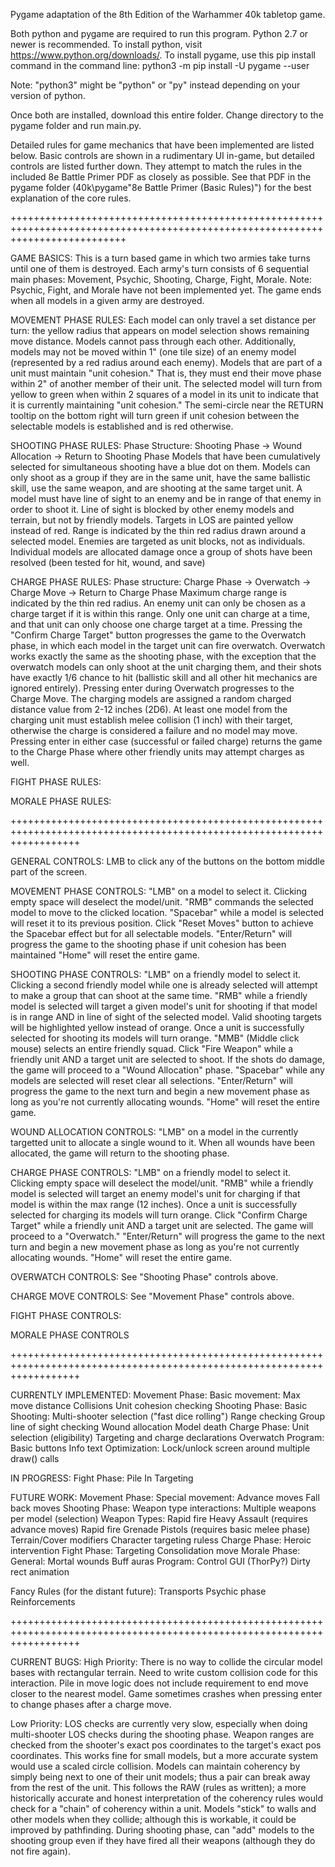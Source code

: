 Pygame adaptation of the 8th Edition of the Warhammer 40k tabletop game.

Both python and pygame are required to run this program. Python 2.7 or newer is recommended.
To install python, visit https://www.python.org/downloads/.
To install pygame, use this pip install command in the command line:
python3 -m pip install -U pygame --user

Note: "python3" might be "python" or "py" instead depending on your version of python.

Once both are installed, download this entire folder.
Change directory to the pygame folder and run main.py.

Detailed rules for game mechanics that have been implemented are listed below.
Basic controls are shown in a rudimentary UI in-game, but detailed controls are listed further down.
They attempt to match the rules in the included 8e Battle Primer PDF as closely as possible.
See that PDF in the pygame folder (40k\pygame\"8e Battle Primer (Basic Rules)") for the best explanation of the core rules.

++++++++++++++++++++++++++++++++++++++++++++++++++++++++++++++++++++++++++++++++++++++++++++++++++++++++++++++++++++++++++++++++

GAME BASICS:
This is a turn based game in which two armies take turns until one of them is destroyed.
Each army's turn consists of 6 sequential main phases: Movement, Psychic, Shooting, Charge, Fight, Morale.
	Note: Psychic, Fight, and Morale have not been implemented yet.
The game ends when all models in a given army are destroyed.

MOVEMENT PHASE RULES:
Each model can only travel a set distance per turn: the yellow radius that appears on model selection shows remaining move distance.
Models cannot pass through each other.
Additionally, models may not be moved within 1" (one tile size) of an enemy model (represented by a red radius around each enemy).
Models that are part of a unit must maintain "unit cohesion." That is, they must end their move phase within 2" of another member of their unit.
The selected model will turn from yellow to green when within 2 squares of a model in its unit to indicate that it is currently maintaining "unit cohesion."
The semi-circle near the RETURN tooltip on the bottom right will turn green if unit cohesion between the selectable models is established and is red otherwise.

SHOOTING PHASE RULES:
Phase Structure: Shooting Phase -> Wound Allocation -> Return to Shooting Phase
Models that have been cumulatively selected for simultaneous shooting have a blue dot on them.
Models can only shoot as a group if they are in the same unit, have the same ballistic skill, use the same weapon, and are shooting at the same target unit.
A model must have line of sight to an enemy and be in range of that enemy in order to shoot it. 
Line of sight is blocked by other enemy models and terrain, but not by friendly models.
Targets in LOS are painted yellow instead of red.
Range is indicated by the thin red radius drawn around a selected model.
Enemies are targeted as unit blocks, not as individuals. 
Individual models are allocated damage once a group of shots have been resolved (been tested for hit, wound, and save)

CHARGE PHASE RULES:
Phase structure: Charge Phase -> Overwatch -> Charge Move -> Return to Charge Phase
Maximum charge range is indicated by the thin red radius. An enemy unit can only be chosen as a charge target if it is within this range.
Only one unit can charge at a time, and that unit can only choose one charge target at a time. 
Pressing the "Confirm Charge Target" button progresses the game to the Overwatch phase, in which each model in the target unit can fire overwatch.
Overwatch works exactly the same as the shooting phase, with the exception that the overwatch models can only shoot at the unit charging them, and their shots have exactly 1/6 chance to hit (ballistic skill and all other hit mechanics are ignored entirely).
Pressing enter during Overwatch progresses to the Charge Move. The charging models are assigned a random charged distance value from 2-12 inches (2D6).
At least one model from the charging unit must establish melee collision (1 inch) with their target, otherwise the charge is considered a failure and no model may move.
Pressing enter in either case (successful or failed charge) returns the game to the Charge Phase where other friendly units may attempt charges as well.

FIGHT PHASE RULES:

MORALE PHASE RULES:

++++++++++++++++++++++++++++++++++++++++++++++++++++++++++++++++++++++++++++++++++++++++++++++++++++++++++++++++++++++++

GENERAL CONTROLS:
LMB to click any of the buttons on the bottom middle part of the screen.

MOVEMENT PHASE CONTROLS:
"LMB" on a model to select it. 
	Clicking empty space will deselect the model/unit.
"RMB" commands the selected model to move to the clicked location.
"Spacebar" while a model is selected will reset it to its previous position.
Click "Reset Moves" button to achieve the Spacebar effect but for all selectable models.
"Enter/Return" will progress the game to the shooting phase if unit cohesion has been maintained
"Home" will reset the entire game.

SHOOTING PHASE CONTROLS:
"LMB" on a friendly model to select it. 
	Clicking a second friendly model while one is already selected will attempt to make a group that can shoot at the same time.
"RMB" while a friendly model is selected will target a given model's unit for shooting if that model is in range AND in line of sight of the selected model.
	Valid shooting targets will be highlighted yellow instead of orange.
	Once a unit is successfully selected for shooting its models will turn orange.
"MMB" (Middle click mouse) selects an entire friendly squad.
Click "Fire Weapon" while a friendly unit AND a target unit are selected to shoot. If the shots do damage, the game will proceed to a "Wound Allocation" phase.
"Spacebar" while any models are selected will reset clear all selections.
"Enter/Return" will progress the game to the next turn and begin a new movement phase as long as you're not currently allocating wounds.
"Home" will reset the entire game.

WOUND ALLOCATION CONTROLS:
"LMB" on a model in the currently targetted unit to allocate a single wound to it.
	When all wounds have been allocated, the game will return to the shooting phase.

CHARGE PHASE CONTROLS:
"LMB" on a friendly model to select it.
	Clicking empty space will deselect the model/unit.
"RMB" while a friendly model is selected will target an enemy model's unit for charging if that model is within the max range (12 inches).
	Once a unit is successfully selected for charging its models will turn orange.
Click "Confirm Charge Target" while a friendly unit AND a target unit are selected. The game will proceed to a "Overwatch."
"Enter/Return" will progress the game to the next turn and begin a new movement phase as long as you're not currently allocating wounds.
"Home" will reset the entire game.

OVERWATCH CONTROLS:
See "Shooting Phase" controls above.

CHARGE MOVE CONTROLS:
See "Movement Phase" controls above.

FIGHT PHASE CONTROLS:

MORALE PHASE CONTROLS

++++++++++++++++++++++++++++++++++++++++++++++++++++++++++++++++++++++++++++++++++++++++++++++++++++++++++++++++++++++++

CURRENTLY IMPLEMENTED:
Movement Phase:
	Basic movement:
		Max move distance
		Collisions
		Unit cohesion checking
Shooting Phase:
	Basic Shooting:
		Multi-shooter selection ("fast dice rolling")
		Range checking
		Group line of sight checking
		Wound allocation
		Model death
Charge Phase:
	Unit selection (eligibility)
	Targeting and charge declarations
	Overwatch
Program:
	Basic buttons
	Info text
Optimization:
	Lock/unlock screen around multiple draw() calls

IN PROGRESS:
Fight Phase:
	Pile In
	Targeting

FUTURE WORK:
Movement Phase:
	Special movement:
		Advance moves
		Fall back moves
Shooting Phase:
	Weapon type interactions:
		Multiple weapons per model (selection)
		Weapon Types:
			Rapid fire
			Heavy
			Assault (requires advance moves)
			Rapid fire
			Grenade
			Pistols (requires basic melee phase)
	Terrain/Cover modifiers
	Character targeting ruless
Charge Phase:
	Heroic intervention
Fight Phase:
	Targeting
	Consolidation move
Morale Phase:
General:
	Mortal wounds
	Buff auras
Program:
	Control GUI (ThorPy?)
	Dirty rect animation

Fancy Rules (for the distant future):
	Transports
	Psychic phase
	Reinforcements

++++++++++++++++++++++++++++++++++++++++++++++++++++++++++++++++++++++++++++++++++++++++++++++++++++++++++++++++++++++++

CURRENT BUGS:
High Priority:
There is no way to collide the circular model bases with rectangular terrain. Need to write custom collision code for this interaction.
Pile in move logic does not include requirement to end move closer to the nearest model. 
Game sometimes crashes when pressing enter to change phases after a charge move.

Low Priority:
LOS checks are currently very slow, especially when doing multi-shooter LOS checks during the shooting phase.
Weapon ranges are checked from the shooter's exact pos coordinates to the target's exact pos coordinates. This works fine for small models, but a more accurate system would use a scaled circle collision.
Models can maintain coherency by simply being next to one of their unit models; thus a pair can break away from the rest of the unit. This follows the RAW (rules as written); a more historically accurate and honest interpretation of the coherency rules would check for a "chain" of coherency within a unit.
Models "stick" to walls and other models when they collide; although this is workable, it could be improved by pathfinding.
During shooting phase, can "add" models to the shooting group even if they have fired all their weapons (although they do not fire again).

